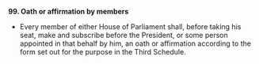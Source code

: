 **99\. Oath or affirmation by members**
- Every member of either House of Parliament shall, before taking his seat, make and subscribe before the President, or some person appointed in that behalf by him, an oath or affirmation according to the form set out for the purpose in the Third Schedule.